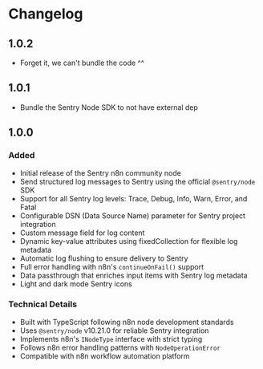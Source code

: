 # Changelog

## 1.0.2

- Forget it, we can't bundle the code ^^

## 1.0.1

- Bundle the Sentry Node SDK to not have external dep

## 1.0.0

### Added

- Initial release of the Sentry n8n community node
- Send structured log messages to Sentry using the official `@sentry/node` SDK
- Support for all Sentry log levels: Trace, Debug, Info, Warn, Error, and Fatal
- Configurable DSN (Data Source Name) parameter for Sentry project integration
- Custom message field for log content
- Dynamic key-value attributes using fixedCollection for flexible log metadata
- Automatic log flushing to ensure delivery to Sentry
- Full error handling with n8n's `continueOnFail()` support
- Data passthrough that enriches input items with Sentry log metadata
- Light and dark mode Sentry icons

### Technical Details

- Built with TypeScript following n8n node development standards
- Uses `@sentry/node` v10.21.0 for reliable Sentry integration
- Implements n8n's `INodeType` interface with strict typing
- Follows n8n error handling patterns with `NodeOperationError`
- Compatible with n8n workflow automation platform

